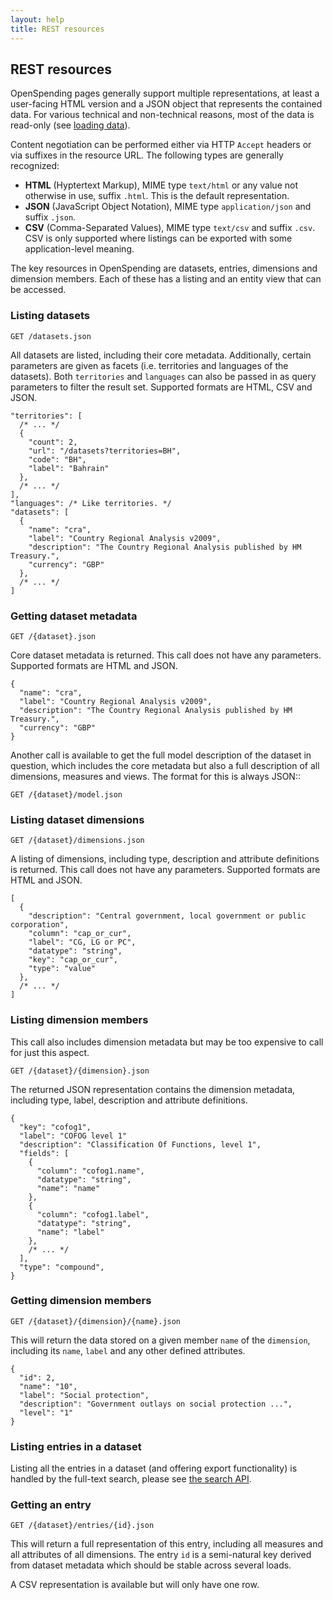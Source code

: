 ```yaml
---
layout: help
title: REST resources
---
```


## REST resources

OpenSpending pages generally support multiple representations, at least 
a user-facing HTML version and a JSON object that represents the contained
data. For various technical and non-technical reasons, most of the data is 
read-only (see [loading data](api-loading.html)).

Content negotiation can be performed either via HTTP ``Accept`` headers or 
via suffixes in the resource URL. The following types are generally 
recognized:

* **HTML** (Hyptertext Markup), MIME type ``text/html`` or any value not 
  otherwise in use, suffix ``.html``. This is the default representation.
* **JSON** (JavaScript Object Notation), MIME type ``application/json`` and
  suffix ``.json``.
* **CSV** (Comma-Separated Values), MIME type ``text/csv`` and suffix 
  ``.csv``. CSV is only supported where listings can be exported with some
  application-level meaning.

The key resources in OpenSpending are datasets, entries, dimensions and 
dimension members. Each of these has a listing and an entity view that can
be accessed.

### Listing datasets

    GET /datasets.json

All datasets are listed, including their core metadata. Additionally, certain 
parameters are given as facets (i.e. territories and languages of the
datasets). Both ``territories`` and ``languages`` can also be passed in as 
query parameters to filter the result set. Supported formats are HTML, CSV and JSON.

    "territories": [
      /* ... */
      {
        "count": 2,
        "url": "/datasets?territories=BH",
        "code": "BH",
        "label": "Bahrain"
      },
      /* ... */
    ],
    "languages": /* Like territories. */
    "datasets": [
      {
        "name": "cra",
        "label": "Country Regional Analysis v2009",
        "description": "The Country Regional Analysis published by HM Treasury.",
        "currency": "GBP"
      },
      /* ... */
    ]

### Getting dataset metadata

    GET /{dataset}.json

Core dataset metadata is returned. This call does not have any 
parameters. Supported formats are HTML and JSON.

    {
      "name": "cra",
      "label": "Country Regional Analysis v2009",
      "description": "The Country Regional Analysis published by HM Treasury.",
      "currency": "GBP"
    }

Another call is available to get the full model description of 
the dataset in question, which includes the core metadata but also
a full description of all dimensions, measures and views. The
format for this is always JSON::

    GET /{dataset}/model.json

### Listing dataset dimensions

    GET /{dataset}/dimensions.json

A listing of dimensions, including type, description and attribute
definitions is returned. This call does not have any parameters. 
Supported formats are HTML and JSON.

    [
      {
        "description": "Central government, local government or public corporation", 
        "column": "cap_or_cur", 
        "label": "CG, LG or PC", 
        "datatype": "string", 
        "key": "cap_or_cur", 
        "type": "value"
      },
      /* ... */
    ]

### Listing dimension members

This call also includes dimension metadata but may be too expensive
to call for just this aspect.

    GET /{dataset}/{dimension}.json

The returned JSON representation contains the dimension metadata, 
including type, label, description and attribute definitions. 

    {
      "key": "cofog1", 
      "label": "COFOG level 1"
      "description": "Classification Of Functions, level 1", 
      "fields": [
        {
          "column": "cofog1.name", 
          "datatype": "string", 
          "name": "name"
        }, 
        {
          "column": "cofog1.label", 
          "datatype": "string", 
          "name": "label"
        }, 
        /* ... */
      ], 
      "type": "compound", 
    }

### Getting dimension members

    GET /{dataset}/{dimension}/{name}.json

This will return the data stored on a given member ``name`` of the 
``dimension``, including its ``name``, ``label`` and any other
defined attributes. 

    {
      "id": 2, 
      "name": "10",
      "label": "Social protection", 
      "description": "Government outlays on social protection ...",
      "level": "1"
    }

### Listing entries in a dataset

Listing all the entries in a dataset (and offering export functionality)
is handled by the full-text search, please see [the search API](api-search.html).

### Getting an entry

    GET /{dataset}/entries/{id}.json

This will return a full representation of this entry, including all 
measures and all attributes of all dimensions. The entry ``id`` is a 
semi-natural key derived from dataset metadata which should be stable 
across several loads.

A CSV representation is available but will only have one row.
